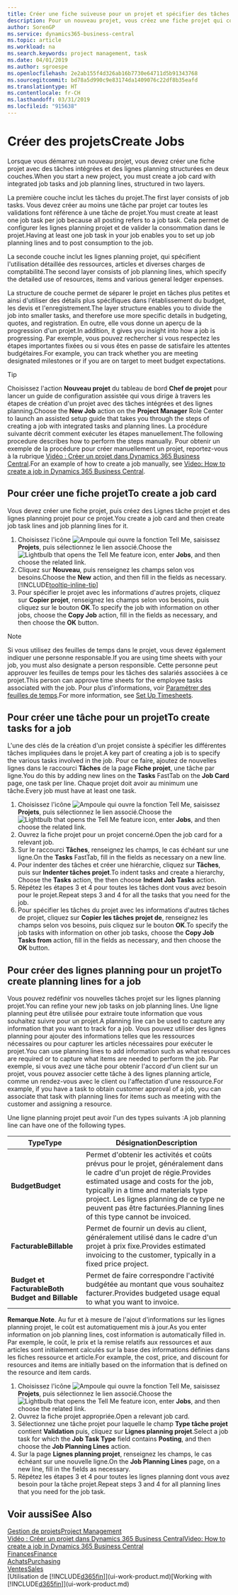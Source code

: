 ```yaml
---
title: Créer une fiche suiveuse pour un projet et spécifier des tâches| Microsoft Docs
description: Pour un nouveau projet, vous créez une fiche projet qui contient les tâches projet et les lignes planning, pour vous aider à gérer la progression et les budgets.
author: SorenGP
ms.service: dynamics365-business-central
ms.topic: article
ms.workload: na
ms.search.keywords: project management, task
ms.date: 04/01/2019
ms.author: sgroespe
ms.openlocfilehash: 2e2ab155f4d326ab16b7730e64711d5b91343768
ms.sourcegitcommit: bd78a5d990c9e83174da1409076c22df8b35eafd
ms.translationtype: HT
ms.contentlocale: fr-CH
ms.lasthandoff: 03/31/2019
ms.locfileid: "915638"
---
```

# <a name="create-jobs"></a><span data-ttu-id="d6d9b-103">Créer des projets</span><span class="sxs-lookup"><span data-stu-id="d6d9b-103">Create Jobs</span></span>
<span data-ttu-id="d6d9b-104">Lorsque vous démarrez un nouveau projet, vous devez créer une fiche projet avec des tâches intégrées et des lignes planning structurées en deux couches.</span><span class="sxs-lookup"><span data-stu-id="d6d9b-104">When you start a new project, you must create a job card with integrated job tasks and job planning lines, structured in two layers.</span></span>  

<span data-ttu-id="d6d9b-105">La première couche inclut les tâches du projet.</span><span class="sxs-lookup"><span data-stu-id="d6d9b-105">The first layer consists of job tasks.</span></span> <span data-ttu-id="d6d9b-106">Vous devez créer au moins une tâche par projet car toutes les validations font référence à une tâche de projet.</span><span class="sxs-lookup"><span data-stu-id="d6d9b-106">You must create at least one job task per job because all posting refers to a job task.</span></span> <span data-ttu-id="d6d9b-107">Cela permet de configurer les lignes planning projet et de valider la consommation dans le projet.</span><span class="sxs-lookup"><span data-stu-id="d6d9b-107">Having at least one job task in your job enables you to set up job planning lines and to post consumption to the job.</span></span>

<span data-ttu-id="d6d9b-108">La seconde couche inclut les lignes planning projet, qui spécifient l'utilisation détaillée des ressources, articles et diverses charges de comptabilité.</span><span class="sxs-lookup"><span data-stu-id="d6d9b-108">The second layer consists of job planning lines, which specify the detailed use of resources, items and various general ledger expenses.</span></span>

<span data-ttu-id="d6d9b-109">La structure de couche permet de séparer le projet en tâches plus petites et ainsi d'utiliser des détails plus spécifiques dans l'établissement du budget, les devis et l'enregistrement.</span><span class="sxs-lookup"><span data-stu-id="d6d9b-109">The layer structure enables you to divide the job into smaller tasks, and therefore use more specific details in budgeting, quotes, and registration.</span></span> <span data-ttu-id="d6d9b-110">En outre, elle vous donne un aperçu de la progression d'un projet.</span><span class="sxs-lookup"><span data-stu-id="d6d9b-110">In addition, it gives you insight into how a job is progressing.</span></span> <span data-ttu-id="d6d9b-111">Par exemple, vous pouvez rechercher si vous respectez les étapes importantes fixées ou si vous êtes en passe de satisfaire les attentes budgétaires.</span><span class="sxs-lookup"><span data-stu-id="d6d9b-111">For example, you can track whether you are meeting designated milestones or if you are on target to meet budget expectations.</span></span>

> [!TIP]
> <span data-ttu-id="d6d9b-112">Choisissez l'action **Nouveau projet** du tableau de bord **Chef de projet** pour lancer un guide de configuration assistée qui vous dirige à travers les étapes de création d'un projet avec des tâches intégrées et des lignes planning.</span><span class="sxs-lookup"><span data-stu-id="d6d9b-112">Choose the **New Job** action on the **Project Manager** Role Center to launch an assisted setup guide that takes you through the steps of creating a job with integrated tasks and planning lines.</span></span> <span data-ttu-id="d6d9b-113">La procédure suivante décrit comment exécuter les étapes manuellement.</span><span class="sxs-lookup"><span data-stu-id="d6d9b-113">The following procedure describes how to perform the steps manually.</span></span> <span data-ttu-id="d6d9b-114">Pour obtenir un exemple de la procédure pour créer manuellement un projet, reportez-vous à la rubrique [Vidéo : Créer un projet dans Dynamics 365 Business Central](https://www.youtube.com/watch?v=VqaPWr7BWmw).</span><span class="sxs-lookup"><span data-stu-id="d6d9b-114">For an example of how to create a job manually, see [Video: How to create a job in Dynamics 365 Business Central](https://www.youtube.com/watch?v=VqaPWr7BWmw).</span></span>

## <a name="to-create-a-job-card"></a><span data-ttu-id="d6d9b-115">Pour créer une fiche projet</span><span class="sxs-lookup"><span data-stu-id="d6d9b-115">To create a job card</span></span>
<span data-ttu-id="d6d9b-116">Vous devez créer une fiche projet, puis créez des Lignes tâche projet et des lignes planning projet pour ce projet.</span><span class="sxs-lookup"><span data-stu-id="d6d9b-116">You create a job card and then create job task lines and job planning lines for it.</span></span>

1. <span data-ttu-id="d6d9b-117">Choisissez l'icône ![Ampoule qui ouvre la fonction Tell Me](media/ui-search/search_small.png "Dites-moi ce que vous voulez faire"), saisissez **Projets**, puis sélectionnez le lien associé.</span><span class="sxs-lookup"><span data-stu-id="d6d9b-117">Choose the ![Lightbulb that opens the Tell Me feature](media/ui-search/search_small.png "Tell me what you want to do") icon, enter **Jobs**, and then choose the related link.</span></span>  
2. <span data-ttu-id="d6d9b-118">Cliquez sur **Nouveau**, puis renseignez les champs selon vos besoins.</span><span class="sxs-lookup"><span data-stu-id="d6d9b-118">Choose the **New** action, and then fill in the fields as necessary.</span></span> [!INCLUDE[tooltip-inline-tip](includes/tooltip-inline-tip_md.md)]
3. <span data-ttu-id="d6d9b-119">Pour spécifier le projet avec les informations d'autres projets, cliquez sur **Copier projet**, renseignez les champs selon vos besoins, puis cliquez sur le bouton **OK**.</span><span class="sxs-lookup"><span data-stu-id="d6d9b-119">To specify the job with information on other jobs, choose the **Copy Job** action, fill in the fields as necessary, and then choose the **OK** button.</span></span>

> [!NOTE]  
>   <span data-ttu-id="d6d9b-120">Si vous utilisez des feuilles de temps dans le projet, vous devez également indiquer une personne responsable.</span><span class="sxs-lookup"><span data-stu-id="d6d9b-120">If you are using time sheets with your job, you must also designate a person responsible.</span></span> <span data-ttu-id="d6d9b-121">Cette personne peut approuver les feuilles de temps pour les tâches des salariés associées à ce projet.</span><span class="sxs-lookup"><span data-stu-id="d6d9b-121">This person can approve time sheets for the employee tasks associated with the job.</span></span> <span data-ttu-id="d6d9b-122">Pour plus d'informations, voir [Paramétrer des feuilles de temps](projects-how-setup-time-sheets.md).</span><span class="sxs-lookup"><span data-stu-id="d6d9b-122">For more information, see [Set Up Timesheets](projects-how-setup-time-sheets.md).</span></span>

## <a name="to-create-tasks-for-a-job"></a><span data-ttu-id="d6d9b-123">Pour créer une tâche pour un projet</span><span class="sxs-lookup"><span data-stu-id="d6d9b-123">To create tasks for a job</span></span>
<span data-ttu-id="d6d9b-124">L'une des clés de la création d'un projet consiste à spécifier les différentes tâches impliquées dans le projet.</span><span class="sxs-lookup"><span data-stu-id="d6d9b-124">A key part of creating a job is to specify the various tasks involved in the job.</span></span> <span data-ttu-id="d6d9b-125">Pour ce faire, ajoutez de nouvelles lignes dans le raccourci **Tâches** de la page **Fiche projet**, une tâche par ligne.</span><span class="sxs-lookup"><span data-stu-id="d6d9b-125">You do this by adding new lines on the **Tasks** FastTab on the **Job Card** page, one task per line.</span></span> <span data-ttu-id="d6d9b-126">Chaque projet doit avoir au minimum une tâche.</span><span class="sxs-lookup"><span data-stu-id="d6d9b-126">Every job must have at least one task.</span></span>

1. <span data-ttu-id="d6d9b-127">Choisissez l'icône ![Ampoule qui ouvre la fonction Tell Me](media/ui-search/search_small.png "Dites-moi ce que vous voulez faire"), saisissez **Projets**, puis sélectionnez le lien associé.</span><span class="sxs-lookup"><span data-stu-id="d6d9b-127">Choose the ![Lightbulb that opens the Tell Me feature](media/ui-search/search_small.png "Tell me what you want to do") icon, enter **Jobs**, and then choose the related link.</span></span>
2. <span data-ttu-id="d6d9b-128">Ouvrez la fiche projet pour un projet concerné.</span><span class="sxs-lookup"><span data-stu-id="d6d9b-128">Open the job card for a relevant job.</span></span>
3. <span data-ttu-id="d6d9b-129">Sur le raccourci **Tâches**, renseignez les champs, le cas échéant sur une ligne.</span><span class="sxs-lookup"><span data-stu-id="d6d9b-129">On the **Tasks** FastTab, fill in the fields as necessary on a new line.</span></span>
4. <span data-ttu-id="d6d9b-130">Pour indenter des tâches et créer une hiérarchie, cliquez sur **Tâches**, puis sur **Indenter tâches projet**.</span><span class="sxs-lookup"><span data-stu-id="d6d9b-130">To indent tasks and create a hierarchy, Choose the **Tasks** action, the then choose **Indent Job Tasks** action.</span></span>
5. <span data-ttu-id="d6d9b-131">Répétez les étapes 3 et 4 pour toutes les tâches dont vous avez besoin pour le projet.</span><span class="sxs-lookup"><span data-stu-id="d6d9b-131">Repeat steps 3 and 4 for all the tasks that you need for the job.</span></span>
6. <span data-ttu-id="d6d9b-132">Pour spécifier les tâches du projet avec les informations d'autres tâches de projet, cliquez sur **Copier les tâches projet de**, renseignez les champs selon vos besoins, puis cliquez sur le bouton **OK**.</span><span class="sxs-lookup"><span data-stu-id="d6d9b-132">To specify the job tasks with information on other job tasks, choose the **Copy Job Tasks from** action, fill in the fields as necessary, and then choose the **OK** button.</span></span>

## <a name="to-create-planning-lines-for-a-job"></a><span data-ttu-id="d6d9b-133">Pour créer des lignes planning pour un projet</span><span class="sxs-lookup"><span data-stu-id="d6d9b-133">To create planning lines for a job</span></span>
<span data-ttu-id="d6d9b-134">Vous pouvez redéfinir vos nouvelles tâches projet sur les lignes planning projet.</span><span class="sxs-lookup"><span data-stu-id="d6d9b-134">You can refine your new job tasks on job planning lines.</span></span> <span data-ttu-id="d6d9b-135">Une ligne planning peut être utilisée pour extraire toute information que vous souhaitez suivre pour un projet.</span><span class="sxs-lookup"><span data-stu-id="d6d9b-135">A planning line can be used to capture any information that you want to track for a job.</span></span> <span data-ttu-id="d6d9b-136">Vous pouvez utiliser des lignes planning pour ajouter des informations telles que les ressources nécessaires ou pour capturer les articles nécessaires pour exécuter le projet.</span><span class="sxs-lookup"><span data-stu-id="d6d9b-136">You can use planning lines to add information such as what resources are required or to capture what items are needed to perform the job.</span></span> <span data-ttu-id="d6d9b-137">Par exemple, si vous avez une tâche pour obtenir l'accord d'un client sur un projet, vous pouvez associer cette tâche à des lignes planning article, comme un rendez-vous avec le client ou l'affectation d'une ressource.</span><span class="sxs-lookup"><span data-stu-id="d6d9b-137">For example, if you have a task to obtain customer approval of a job, you can associate that task with planning lines for items such as meeting with the customer and assigning a resource.</span></span>  

<span data-ttu-id="d6d9b-138">Une ligne planning projet peut avoir l'un des types suivants :</span><span class="sxs-lookup"><span data-stu-id="d6d9b-138">A job planning line can have one of the following types.</span></span>  

| <span data-ttu-id="d6d9b-139">Type</span><span class="sxs-lookup"><span data-stu-id="d6d9b-139">Type</span></span> | <span data-ttu-id="d6d9b-140">Désignation</span><span class="sxs-lookup"><span data-stu-id="d6d9b-140">Description</span></span> |
| --- | --- |
| <span data-ttu-id="d6d9b-141">**Budget**</span><span class="sxs-lookup"><span data-stu-id="d6d9b-141">**Budget**</span></span> |<span data-ttu-id="d6d9b-142">Permet d'obtenir les activités et coûts prévus pour le projet, généralement dans le cadre d'un projet de régie.</span><span class="sxs-lookup"><span data-stu-id="d6d9b-142">Provides estimated usage and costs for the job, typically in a time and materials type project.</span></span> <span data-ttu-id="d6d9b-143">Les lignes planning de ce type ne peuvent pas être facturées.</span><span class="sxs-lookup"><span data-stu-id="d6d9b-143">Planning lines of this type cannot be invoiced.</span></span> |
| <span data-ttu-id="d6d9b-144">**Facturable**</span><span class="sxs-lookup"><span data-stu-id="d6d9b-144">**Billable**</span></span> |<span data-ttu-id="d6d9b-145">Permet de fournir un devis au client, généralement utilisé dans le cadre d'un projet à prix fixe.</span><span class="sxs-lookup"><span data-stu-id="d6d9b-145">Provides estimated invoicing to the customer, typically in a fixed price project.</span></span> |
| <span data-ttu-id="d6d9b-146">**Budget et Facturable**</span><span class="sxs-lookup"><span data-stu-id="d6d9b-146">**Both Budget and Billable**</span></span> |<span data-ttu-id="d6d9b-147">Permet de faire correspondre l'activité budgétée au montant que vous souhaitez facturer.</span><span class="sxs-lookup"><span data-stu-id="d6d9b-147">Provides budgeted usage equal to what you want to invoice.</span></span> |

<span data-ttu-id="d6d9b-148">**Remarque**.</span><span class="sxs-lookup"><span data-stu-id="d6d9b-148">**Note**.</span></span> <span data-ttu-id="d6d9b-149">Au fur et à mesure de l'ajout d'informations sur les lignes planning projet, le coût est automatiquement mis à jour.</span><span class="sxs-lookup"><span data-stu-id="d6d9b-149">As you enter information on job planning lines, cost information is automatically filled in.</span></span> <span data-ttu-id="d6d9b-150">Par exemple, le coût, le prix et la remise relatifs aux ressources et aux articles sont initialement calculés sur la base des informations définies dans les fiches ressource et article.</span><span class="sxs-lookup"><span data-stu-id="d6d9b-150">For example, the cost, price, and discount for resources and items are initially based on the information that is defined on the resource and item cards.</span></span>

1. <span data-ttu-id="d6d9b-151">Choisissez l'icône ![Ampoule qui ouvre la fonction Tell Me](media/ui-search/search_small.png "Dites-moi ce que vous voulez faire"), saisissez **Projets**, puis sélectionnez le lien associé.</span><span class="sxs-lookup"><span data-stu-id="d6d9b-151">Choose the ![Lightbulb that opens the Tell Me feature](media/ui-search/search_small.png "Tell me what you want to do") icon, enter **Jobs**, and then choose the related link.</span></span>
2. <span data-ttu-id="d6d9b-152">Ouvrez la fiche projet appropriée.</span><span class="sxs-lookup"><span data-stu-id="d6d9b-152">Open a relevant job card.</span></span>
3. <span data-ttu-id="d6d9b-153">Sélectionnez une tâche projet pour laquelle le champ **Type tâche projet** contient **Validation** puis, cliquez sur **Lignes planning projet**.</span><span class="sxs-lookup"><span data-stu-id="d6d9b-153">Select a job task for which the **Job Task Type** field contains **Posting**, and then choose the **Job Planning Lines** action.</span></span>  
4. <span data-ttu-id="d6d9b-154">Sur la page **Lignes planning projet**, renseignez les champs, le cas échéant sur une nouvelle ligne.</span><span class="sxs-lookup"><span data-stu-id="d6d9b-154">On the **Job Planning Lines** page, on a new line, fill in the fields as necessary.</span></span>
5. <span data-ttu-id="d6d9b-155">Répétez les étapes 3 et 4 pour toutes les lignes planning dont vous avez besoin pour la tâche projet.</span><span class="sxs-lookup"><span data-stu-id="d6d9b-155">Repeat steps 3 and 4 for all planning lines that you need for the job task.</span></span>

## <a name="see-also"></a><span data-ttu-id="d6d9b-156">Voir aussi</span><span class="sxs-lookup"><span data-stu-id="d6d9b-156">See Also</span></span>

[<span data-ttu-id="d6d9b-157">Gestion de projets</span><span class="sxs-lookup"><span data-stu-id="d6d9b-157">Project Management</span></span>](projects-manage-projects.md)  
[<span data-ttu-id="d6d9b-158">Vidéo : Créer un projet dans Dynamics 365 Business Central</span><span class="sxs-lookup"><span data-stu-id="d6d9b-158">Video: How to create a job in Dynamics 365 Business Central</span></span>](https://www.youtube.com/watch?v=VqaPWr7BWmw)  
[<span data-ttu-id="d6d9b-159">Finances</span><span class="sxs-lookup"><span data-stu-id="d6d9b-159">Finance</span></span>](finance.md)  
[<span data-ttu-id="d6d9b-160">Achats</span><span class="sxs-lookup"><span data-stu-id="d6d9b-160">Purchasing</span></span>](purchasing-manage-purchasing.md)  
[<span data-ttu-id="d6d9b-161">Ventes</span><span class="sxs-lookup"><span data-stu-id="d6d9b-161">Sales</span></span>](sales-manage-sales.md)  
<span data-ttu-id="d6d9b-162">[Utilisation de [!INCLUDE[d365fin](includes/d365fin_md.md)]](ui-work-product.md)</span><span class="sxs-lookup"><span data-stu-id="d6d9b-162">[Working with [!INCLUDE[d365fin](includes/d365fin_md.md)]](ui-work-product.md)</span></span>  
